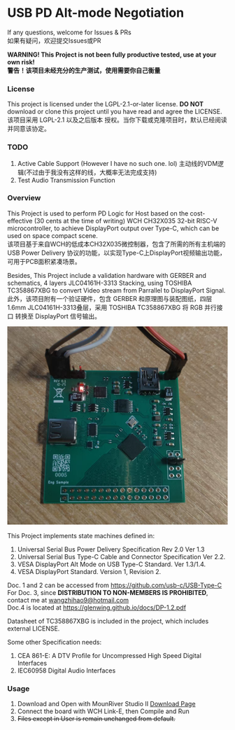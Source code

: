 # USB PD Alt-mode Negotiation

If any questions, welcome for Issues & PRs   
如果有疑问，欢迎提交Issues或PR

**WARNING! This Project is not been fully productive tested, use at your own risk!**   
**警告！该项目未经充分的生产测试，使用需要你自己衡量**

### License

This project is licensed under the LGPL-2.1-or-later license. **DO NOT** download or clone this project until you have read and agree the LICENSE.     
该项目采用 LGPL-2.1 以及之后版本 授权。当你下载或克隆项目时，默认已经阅读并同意该协定。

### TODO

1. Active Cable Support (However I have no such one. lol) 主动线的VDM逻辑(不过由于我没有这样的线，大概率无法完成支持)
2. Test Audio Transmission Function

### Overview

This Project is used to perform PD Logic for Host based on the cost-effective (30 cents at the time of writing) WCH CH32X035 32-bit RISC-V microcontroller, to achieve DisplayPort output over Type-C, which can be used on space compact scene.    
该项目基于来自WCH的低成本CH32X035微控制器，包含了所需的所有主机端的 USB Power Delivery 协议的功能，以实现Type-C上DisplayPort视频输出功能，可用于PCB面积紧凑场景。

Besides, This Project include a validation hardware with GERBER and schematics, 4 layers JLC04161H-3313 Stacking, using TOSHIBA TC358867XBG to convert Video stream from Parrallel to DisplayPort Signal.   
此外，该项目附有一个验证硬件，包含 GERBER 和原理图与装配图纸，四层1.6mm JLC04161H-3313叠层，采用 TOSHIBA TC358867XBG 将 RGB 并行接口 转换至 DisplayPort 信号输出。

![PCB Preview Picture](https://github.com/AnterCreeper/pdaltmode/blob/main/evb-front.jpg?raw=true)

This Project implements state machines defined in:
1. Universal Serial Bus Power Delivery Specification Rev 2.0 Ver 1.3
2. Universal Serial Bus Type-C Cable and Connector Specification Ver 2.2.
3. VESA DisplayPort Alt Mode on USB Type-C Standard. Ver 1.3/1.4.
4. VESA DisplayPort Standard. Version 1, Revision 2.

Doc. 1 and 2 can be accessed from https://github.com/usb-c/USB-Type-C   
For Doc. 3, since **DISTRIBUTION TO NON-MEMBERS IS PROHIBITED**, contact me at [wangzhihao9@hotmail.com](mailto:wangzhihao9@hotmail.com)  
Doc.4 is located at https://glenwing.github.io/docs/DP-1.2.pdf

Datasheet of TC358867XBG is included in the project, which includes external LICENSE.

Some other Specification needs:
1. CEA 861-E: A DTV Profile for Uncompressed High Speed Digital Interfaces
2. IEC60958 Digital Audio Interfaces

### Usage

1. Download and Open with MounRiver Studio II [Download Page](http://www.mounriver.com/download)
2. Connect the board with WCH Link-E, then Compile and Run
4. ~~Files except in User is remain unchanged from default.~~
